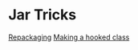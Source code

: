 <!-- TITLE: Java -->
<!-- SUBTITLE: A quick summary of Java Tricks -->

# Jar Tricks
[Repackaging](/java-repackaging)
[Making a hooked class](/java-hooking)